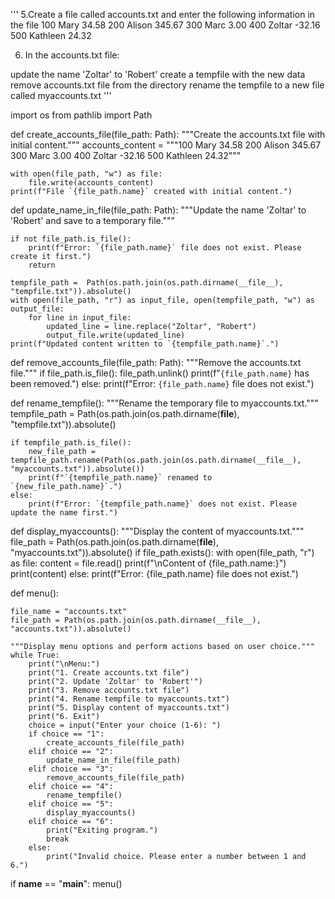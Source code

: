 '''
5.Create a file called accounts.txt and enter the following information in the file
100 Mary 34.58
200 Alison 345.67
300 Marc 3.00
400 Zoltar -32.16
500 Kathleen 24.32

6. In the accounts.txt file:

update the name 'Zoltar' to 'Robert' 
create a tempfile with the new data
remove accounts.txt file from the directory
rename the tempfile to a new file called myaccounts.txt
'''

import os
from pathlib import Path


def create_accounts_file(file_path: Path):
    """Create the accounts.txt file with initial content."""
    accounts_content = """100 Mary 34.58
200 Alison 345.67
300 Marc 3.00
400 Zoltar -32.16
500 Kathleen 24.32"""
    
    with open(file_path, "w") as file:
        file.write(accounts_content)
    print(f"File `{file_path.name}` created with initial content.")
    
def update_name_in_file(file_path: Path):
    """Update the name 'Zoltar' to 'Robert' and save to a temporary file."""
    
    if not file_path.is_file():
        print(f"Error: `{file_path.name}` file does not exist. Please create it first.")
        return

    tempfile_path =  Path(os.path.join(os.path.dirname(__file__), "tempfile.txt")).absolute()
    with open(file_path, "r") as input_file, open(tempfile_path, "w") as output_file:
        for line in input_file:
            updated_line = line.replace("Zoltar", "Robert")
            output_file.write(updated_line)
    print(f"Updated content written to `{tempfile_path.name}`.")
    
def remove_accounts_file(file_path: Path):
    """Remove the accounts.txt file."""
    if file_path.is_file():
        file_path.unlink()
        print(f"`{file_path.name}` has been removed.")
    else:
        print(f"Error: `{file_path.name}` file does not exist.")
        
def rename_tempfile():
    """Rename the temporary file to myaccounts.txt."""
    tempfile_path =  Path(os.path.join(os.path.dirname(__file__), "tempfile.txt")).absolute()

    if tempfile_path.is_file():
        new_file_path = tempfile_path.rename(Path(os.path.join(os.path.dirname(__file__), "myaccounts.txt")).absolute())
        print(f"`{tempfile_path.name}` renamed to `{new_file_path.name}`.")
    else:
        print(f"Error: `{tempfile_path.name}` does not exist. Please update the name first.")

def display_myaccounts():
    """Display the content of myaccounts.txt."""
    file_path =  Path(os.path.join(os.path.dirname(__file__), "myaccounts.txt")).absolute()
    if file_path.exists():
        with open(file_path, "r") as file:
            content = file.read()
        print(f"\nContent of {file_path.name:}")
        print(content)
    else:
        print(f"Error: {file_path.name} file does not exist.")

        
def menu():
    
    file_name = "accounts.txt"
    file_path = Path(os.path.join(os.path.dirname(__file__), "accounts.txt")).absolute()
    
    """Display menu options and perform actions based on user choice."""
    while True:
        print("\nMenu:")
        print("1. Create accounts.txt file")
        print("2. Update 'Zoltar' to 'Robert'")
        print("3. Remove accounts.txt file")
        print("4. Rename tempfile to myaccounts.txt")
        print("5. Display content of myaccounts.txt")
        print("6. Exit")
        choice = input("Enter your choice (1-6): ")
        if choice == "1":
            create_accounts_file(file_path)
        elif choice == "2":
            update_name_in_file(file_path)
        elif choice == "3":
            remove_accounts_file(file_path)
        elif choice == "4":
            rename_tempfile()
        elif choice == "5":
            display_myaccounts()
        elif choice == "6":
            print("Exiting program.")
            break
        else:
            print("Invalid choice. Please enter a number between 1 and 6.")

if __name__ == "__main__":
   menu()
    
    